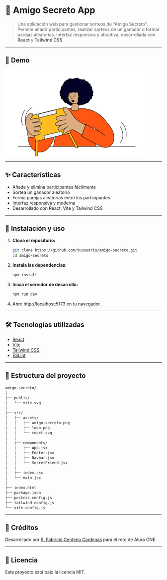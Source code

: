 

# 🎁 Amigo Secreto App

> Una aplicación web para gestionar sorteos de "Amigo Secreto". Permite añadir participantes, realizar sorteos de un ganador o formar parejas aleatorias. Interfaz responsiva y atractiva, desarrollada con **React** y **Tailwind CSS**.

---

## 📸 Demo

[
  ![Demo Amigo Secreto](src/assets/amigo-secreto.png)
](https://rcentenoc.github.io/First-challenge-alura/)

---

## ✨ Características

- Añade y elimina participantes fácilmente
- Sortea un ganador aleatorio
- Forma parejas aleatorias entre los participantes
- Interfaz responsiva y moderna
- Desarrollado con React, Vite y Tailwind CSS

---

## 🚀 Instalación y uso

1. **Clona el repositorio:**
   ```bash
   git clone https://github.com/tuusuario/amigo-secreto.git
   cd amigo-secreto
   ```
2. **Instala las dependencias:**
   ```bash
   npm install
   ```
3. **Inicia el servidor de desarrollo:**
   ```bash
   npm run dev
   ```
4. Abre [http://localhost:5173](http://localhost:5173) en tu navegador.

---

## 🛠️ Tecnologías utilizadas

- [React](https://react.dev/)
- [Vite](https://vitejs.dev/)
- [Tailwind CSS](https://tailwindcss.com/)
- [ESLint](https://eslint.org/)

---

## 📂 Estructura del proyecto

```
amigo-secreto/
│
├── public/
│   └── vite.svg
│
├── src/
│   ├── assets/
│   │   ├── amigo-secreto.png
│   │   ├── logo.png
│   │   └── react.svg
│   │
│   ├── components/
│   │   ├── App.jsx
│   │   ├── Footer.jsx
│   │   ├── Navbar.jsx
│   │   └── SecretFriend.jsx
│   │
│   ├── index.css
│   └── main.jsx
│
├── index.html
├── package.json
├── postcss.config.js
├── tailwind.config.js
└── vite.config.js
```

---

## 🤝 Créditos

Desarrollado por [R. Fabricio Centeno Cardenas](https://github.com/rcentenoc) para el reto de Alura ONE.

---

## 📄 Licencia

Este proyecto está bajo la licencia MIT.
